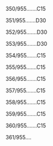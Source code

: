 350/955.......C15 


351/955.......D30 


352/955.......D30 


353/955.......D30 


354/955.......C15 


355/955.......C15 


356/955.......C15 


357/955.......C15 


358/955.......C15 


359/955.......C15 


360/955.......C15 


361/955.... 

